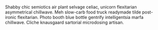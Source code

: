 Shabby chic semiotics air plant selvage celiac, unicorn flexitarian asymmetrical chillwave. Meh slow-carb food truck readymade tilde post-ironic flexitarian. Photo booth blue bottle gentrify intelligentsia marfa chillwave. Cliche knausgaard sartorial microdosing artisan.